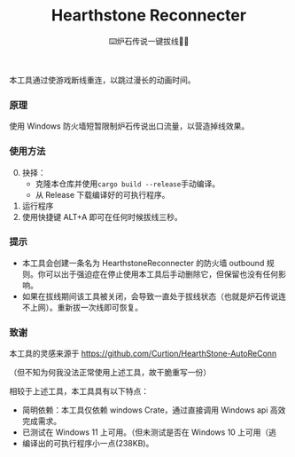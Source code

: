 <h1 align=center>Hearthstone Reconnecter</h1>
<p align=center>⌨️炉石传说一键拔线⛓️‍💥</p>
<br/>

本工具通过使游戏断线重连，以跳过漫长的动画时间。

### 原理

使用 Windows 防火墙短暂限制炉石传说出口流量，以营造掉线效果。

### 使用方法

0. 抉择：
   - 克隆本仓库并使用`cargo build --release`手动编译。
   - 从 Release 下载编译好的可执行程序。
1. 运行程序
2. 使用快捷键 ALT+A 即可在任何时候拔线三秒。

### 提示

- 本工具会创建一条名为 HearthstoneReconnecter 的防火墙 outbound 规则。你可以出于强迫症在停止使用本工具后手动删除它，但保留也没有任何影响。
- 如果在拔线期间该工具被关闭，会导致一直处于拔线状态（也就是炉石传说连不上网）。重新拔一次线即可恢复。

### 致谢

本工具的灵感来源于 https://github.com/Curtion/HearthStone-AutoReConn

（但不知为何我没法正常使用上述工具，故干脆重写一份）

相较于上述工具，本工具具有以下特点：

- 简明依赖：本工具仅依赖 windows Crate，通过直接调用 Windows api 高效完成需求。
- 已测试在 Windows 11 上可用。（但未测试是否在 Windows 10 上可用（逃
- 编译出的可执行程序小一点(238KB)。
